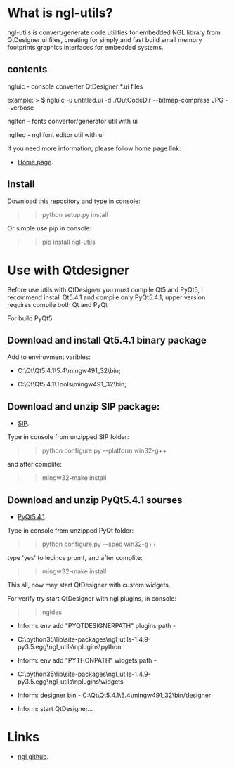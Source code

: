 # What is ngl-utils?
ngl-utils is convert/generate code utilities for embedded NGL library from QtDesigner ui files,
creating for simply and fast build small memory footprints graphics interfaces for embedded systems.

## contents
ngluic - console converter QtDesigner *.ui files

example: > $ ngluic -u untitled.ui -d ./OutCodeDir --bitmap-compress JPG --verbose

nglfcn - fonts convertor/generator util with ui

nglfed - ngl font editor util with ui


If you need more information, please follow home page link:
* [Home page](hobby-research.at.ua).

## Install
Download this repository and type in console:

>> python setup.py install

Or simple use pip in console:

>> pip install ngl-utils

# Use with Qtdesigner
Before use utils with QtDesigner you must compile Qt5 and PyQt5,
I recommend install Qt5.4.1 and compile only PyQt5.4.1,
upper version requires compile both Qt and PyQt

For build PyQt5

## Download and install Qt5.4.1 binary package

Add to envirovment varibles:

+ C:\Qt\Qt5.4.1\5.4\mingw491_32\bin\;

+ C:\Qt\Qt5.4.1\Tools\mingw491_32\bin\;

## Download and unzip SIP package:

* [SIP](https://www.riverbankcomputing.com/software/sip/download).

Type in console from unzipped SIP folder:

>> python configure.py --platform win32-g++

and after complite:

>> mingw32-make install

## Download and unzip PyQt5.4.1 sourses

* [PyQt5.4.1](http://sourceforge.net/projects/pyqt/files/PyQt5/PyQt-5.4.1/PyQt-gpl-5.4.1.zip/download).

Type in console from unzipped PyQt folder:

>> python configure.py --spec win32-g++

type 'yes' to lecince promt, and after complite:

>> mingw32-make install

This all, now may start QtDesigner with custom widgets.

For verify try start QtDesigner with ngl plugins, in console:

>> ngldes

+ Inform: env add "PYQTDESIGNERPATH" plugins path -
+ C:\python35\lib\site-packages\ngl_utils-1.4.9-py3.5.egg\ngl_utils\nplugins\python

+ Inform: env add "PYTHONPATH" widgets path -
+ C:\python35\lib\site-packages\ngl_utils-1.4.9-py3.5.egg\ngl_utils\nplugins\widgets

+ Inform: designer bin - C:\Qt\Qt5.4.1\5.4\mingw491_32\bin/designer

+ Inform: start QtDesigner...


# Links
* [ngl github](https://github.com/LeftRadio/ngl).
